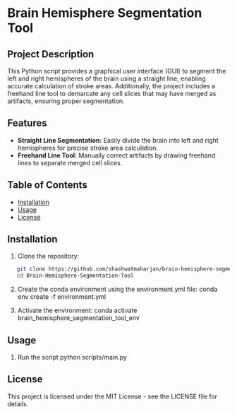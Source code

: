 # Brain Hemisphere Segmentation Tool

## Project Description
This Python script provides a graphical user interface (GUI) to segment the left and right hemispheres of the brain using a straight line, enabling accurate calculation of stroke areas. Additionally, the project includes a freehand line tool to demarcate any cell slices that may have merged as artifacts, ensuring proper segmentation.

## Features
- **Straight Line Segmentation:** Easily divide the brain into left and right hemispheres for precise stroke area calculation.
- **Freehand Line Tool:** Manually correct artifacts by drawing freehand lines to separate merged cell slices.

## Table of Contents

- [Installation](#installation)
- [Usage](#usage)
- [License](#license)

## Installation
1. Clone the repository:
```bash
   git clone https://github.com/shashwatmaharjan/brain-hemisphere-segmentation-tool.git
   cd Brain-Hemisphere-Segmentation-Tool
   ```

2. Create the conda environment using the environment.yml file:
conda env create -f environment.yml

3. Activate the environment:
conda activate brain_hemisphere_segmentation_tool_env

## Usage

1. Run the script
python scripts/main.py

## License

This project is licensed under the MIT License - see the LICENSE file for details.
